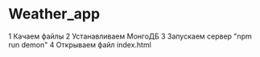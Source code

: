 # Weather_app
1 Качаем файлы
2 Устанавливаем МонгоДБ
3 Запускаем сервер "npm run demon"
4 Открываем файл index.html
